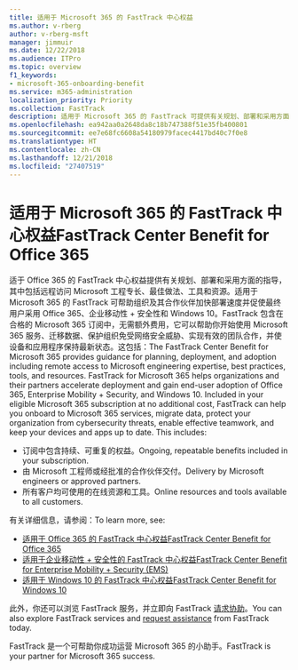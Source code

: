 ```yaml
---
title: 适用于 Microsoft 365 的 FastTrack 中心权益
ms.author: v-rberg
author: v-rberg-msft
manager: jimmuir
ms.date: 12/22/2018
ms.audience: ITPro
ms.topic: overview
f1_keywords:
- microsoft-365-onboarding-benefit
ms.service: m365-administration
localization_priority: Priority
ms.collection: FastTrack
description: 适用于 Microsoft 365 的 FastTrack 可提供有关规划、部署和采用方面的指导，其中包括远程访问 Microsoft 工程专长、最佳做法、工具和资源。适用于 Microsoft 365 的 FastTrack 可帮助组织及其合作伙伴加快部署速度并促使最终用户采用 Office 365、Windows 10 和企业移动性 + 安全性。
ms.openlocfilehash: ea942aa0a2648da8c18b747388f51e35fb400801
ms.sourcegitcommit: ee7e68fc6608a54180979facec4417bd40c7f0e8
ms.translationtype: HT
ms.contentlocale: zh-CN
ms.lasthandoff: 12/21/2018
ms.locfileid: "27407519"
---
```

# <a name="fasttrack-center-benefit-for-microsoft-365"></a><span data-ttu-id="279b0-104">适用于 Microsoft 365 的 FastTrack 中心权益</span><span class="sxs-lookup"><span data-stu-id="279b0-104">FastTrack Center Benefit for Office 365</span></span>

<span data-ttu-id="279b0-p102">适于 Office 365 的 FastTrack 中心权益提供有关规划、部署和采用方面的指导，其中包括远程访问 Microsoft 工程专长、最佳做法、工具和资源。适用于 Microsoft 365 的 FastTrack 可帮助组织及其合作伙伴加快部署速度并促使最终用户采用 Office 365、企业移动性 + 安全性和 Windows 10。FastTrack 包含在合格的 Microsoft 365 订阅中，无需额外费用，它可以帮助你开始使用 Microsoft 365 服务、迁移数据、保护组织免受网络安全威胁、实现有效的团队合作，并使设备和应用程序保持最新状态。这包括：</span><span class="sxs-lookup"><span data-stu-id="279b0-p102">The FastTrack Center Benefit for Microsoft 365 provides guidance for planning, deployment, and adoption including remote access to Microsoft engineering expertise, best practices, tools, and resources. FastTrack for Microsoft 365 helps organizations and their partners accelerate deployment and gain end-user adoption of Office 365, Enterprise Mobility + Security, and Windows 10. Included in your eligible Microsoft 365 subscription at no additional cost, FastTrack can help you onboard to Microsoft 365 services, migrate data, protect your organization from cybersecurity threats, enable effective teamwork, and keep your devices and apps up to date. This includes:</span></span>

- <span data-ttu-id="279b0-109">订阅中包含持续、可重复的权益。</span><span class="sxs-lookup"><span data-stu-id="279b0-109">Ongoing, repeatable benefits included in your subscription.</span></span>
- <span data-ttu-id="279b0-110">由 Microsoft 工程师或经批准的合作伙伴交付。</span><span class="sxs-lookup"><span data-stu-id="279b0-110">Delivery by Microsoft engineers or approved partners.</span></span>
- <span data-ttu-id="279b0-111">所有客户均可使用的在线资源和工具。</span><span class="sxs-lookup"><span data-stu-id="279b0-111">Online resources and tools available to all customers.</span></span>
  
<span data-ttu-id="279b0-112">有关详细信息，请参阅：</span><span class="sxs-lookup"><span data-stu-id="279b0-112">To learn more, see:</span></span>

- [<span data-ttu-id="279b0-113">适用于 Office 365 的 FastTrack 中心权益</span><span class="sxs-lookup"><span data-stu-id="279b0-113">FastTrack Center Benefit for Office 365</span></span>](https://go.microsoft.com/fwlink/?linkid=2044752) 
- [<span data-ttu-id="279b0-114">适用于企业移动性 + 安全性的 FastTrack 中心权益</span><span class="sxs-lookup"><span data-stu-id="279b0-114">FastTrack Center Benefit for Enterprise Mobility + Security (EMS)</span></span>](https://go.microsoft.com/fwlink/?linkid=2005312)
- [<span data-ttu-id="279b0-115">适用于 Windows 10 的 FastTrack 中心权益</span><span class="sxs-lookup"><span data-stu-id="279b0-115">FastTrack Center Benefit for Windows 10</span></span>](https://go.microsoft.com/fwlink/?linkid=2044661) 

<span data-ttu-id="279b0-116">此外，你还可以浏览 FastTrack 服务，并立即向 FastTrack [请求协助](https://go.microsoft.com/fwlink/p/?LinkId=2003903)。</span><span class="sxs-lookup"><span data-stu-id="279b0-116">You can also explore FastTrack services and [request assistance](https://go.microsoft.com/fwlink/p/?LinkId=2003903) from FastTrack today.</span></span>

<span data-ttu-id="279b0-117">FastTrack 是一个可帮助你成功运营 Microsoft 365 的小助手。</span><span class="sxs-lookup"><span data-stu-id="279b0-117">FastTrack is your partner for Microsoft 365 success.</span></span>
  
  

 